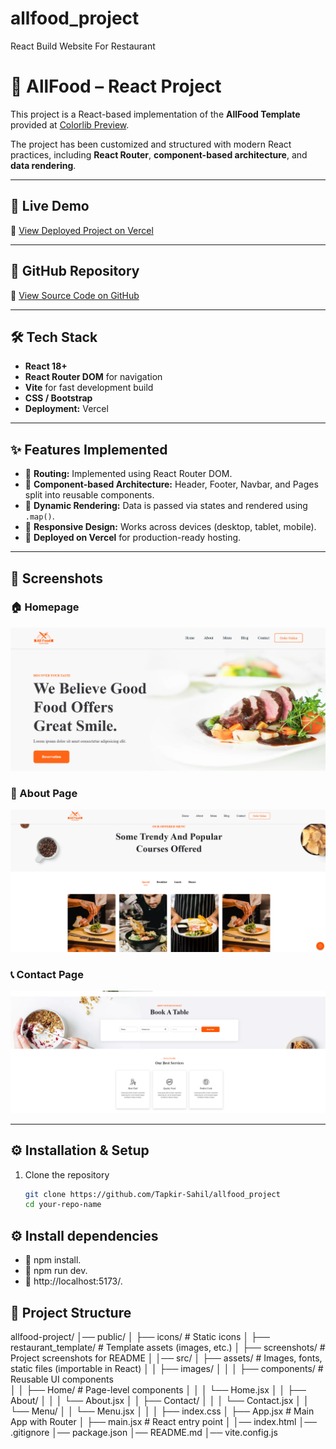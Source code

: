 # allfood_project
React Build Website For Restaurant

# 🍴 AllFood – React Project  

This project is a React-based implementation of the **AllFood Template** provided at [Colorlib Preview](https://preview.colorlib.com/theme/allfood/index.html).  

The project has been customized and structured with modern React practices, including **React Router**, **component-based architecture**, and **data rendering**.  

---

## 🚀 Live Demo  
🔗 [View Deployed Project on Vercel](https://allfood-project.vercel.app/)  

---

## 📂 GitHub Repository  
🔗 [View Source Code on GitHub](https://github.com/Tapkir-Sahil/allfood_project)  

---

## 🛠️ Tech Stack  
- **React 18+**  
- **React Router DOM** for navigation  
- **Vite** for fast development build  
- **CSS / Bootstrap**  
- **Deployment:** Vercel  

---

## ✨ Features Implemented  
- 🔹 **Routing:** Implemented using React Router DOM.  
- 🔹 **Component-based Architecture:** Header, Footer, Navbar, and Pages split into reusable components.  
- 🔹 **Dynamic Rendering:** Data is passed via states and rendered using `.map()`.  
- 🔹 **Responsive Design:** Works across devices (desktop, tablet, mobile).  
- 🔹 **Deployed on Vercel** for production-ready hosting.  

---

## 📸 Screenshots  

### 🏠 Homepage  
![Homepage Screenshot](/myapp/public/screenshots/Screenshot1.png)  

### 📄 About Page  
![About Screenshot](myapp/public/screenshots/Screenshot2.png)  

### 📞 Contact Page  
![Contact Screenshot](myapp/public/screenshots/Screenshot3.png)  

---

## ⚙️ Installation & Setup  

1. Clone the repository  
   ```bash
   git clone https://github.com/Tapkir-Sahil/allfood_project
   cd your-repo-name


## ⚙️ Install dependencies

- 🔹 npm install.
- 🔹 npm run dev.
- 🔹 http://localhost:5173/.

## 📌 Project Structure

allfood-project/
│── public/
│   ├── icons/               # Static icons
│   ├── restaurant_template/ # Template assets (images, etc.)
│   ├── screenshots/         # Project screenshots for README
│
│── src/
│   ├── assets/              # Images, fonts, static files (importable in React)
│   │   ├── images/
│   │
│   ├── components/          # Reusable UI components          
│   │   ├── Home/            # Page-level components
│   │   │   └── Home.jsx
│   │   ├── About/
│   │   │   └── About.jsx
│   │   ├── Contact/
│   │   │   └── Contact.jsx
│   │   └── Menu/
│   │       └── Menu.jsx
│   │
│   ├── index.css
│   ├── App.jsx              # Main App with Router
│   ├── main.jsx             # React entry point
│
│── index.html
│── .gitignore
│── package.json
│── README.md
│── vite.config.js